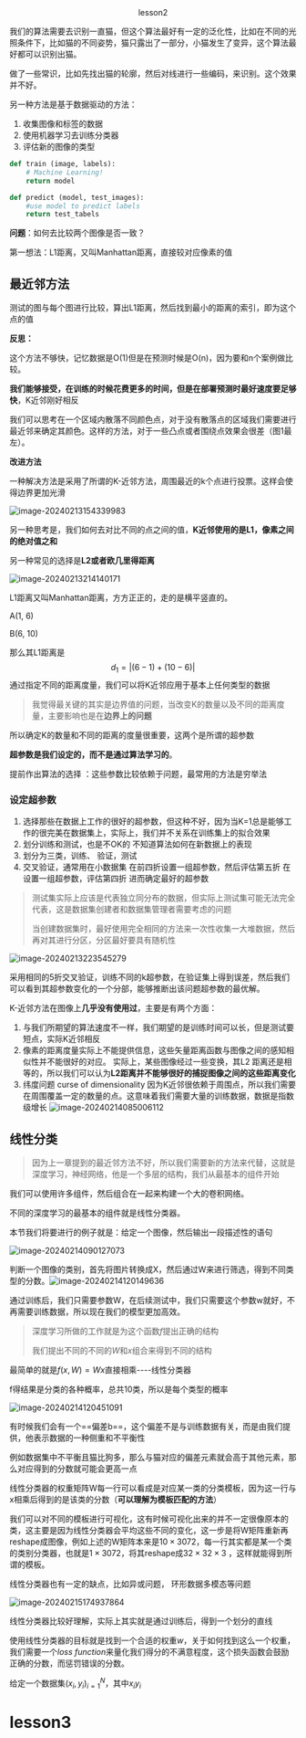 <center>lesson2</center>

我们的算法需要去识别一直猫，但这个算法最好有一定的泛化性，比如在不同的光照条件下，比如猫的不同姿势，猫只露出了一部分，小猫发生了变异，这个算法最好都可以识别出猫。

做了一些常识，比如先找出猫的轮廓，然后对线进行一些编码，来识别。这个效果并不好。



另一种方法是基于数据驱动的方法：

1. 收集图像和标签的数据
2. 使用机器学习去训练分类器
3. 评估新的图像的类型

```python
def train (image, labels):
    # Machine Learning!
    return model

def predict (model, test_images):
    #use model to predict labels
    return test_tabels
```

**问题**：如何去比较两个图像是否一致？

第一想法：L1距离，又叫Manhattan距离，直接较对应像素的值



## 最近邻方法

测试的图与每个图进行比较，算出L1距离，然后找到最小的距离的索引，即为这个点的值

**反思：**

这个方法不够快，记忆数据是O(1)但是在预测时候是O(n)，因为要和n个案例做比较。

**我们能够接受，在训练的时候花费更多的时间，但是在部署预测时最好速度要足够快**，K近邻刚好相反

我们可以思考在一个区域内散落不同颜色点，对于没有散落点的区域我们需要进行最近邻来确定其颜色。这样的方法，对于一些凸点或者围绕点效果会很差（图1最左）。



**改进方法**

一种解决方法是采用了所谓的K-近邻方法，周围最近的k个点进行投票。这样会使得边界更加光滑

![image-20240213154339983](图片\1.png)

另一种思考是，我们如何去对比不同的点之间的值，**K近邻使用的是L1，像素之间的绝对值之和**

 另一种常见的选择是**L2或者欧几里得距离**

![image-20240213214140171](图片\2.png)

L1距离又叫Manhattan距离，方方正正的，走的是横平竖直的。

A(1, 6)

B(6, 10)

那么其L1距离是
$$
d_1 = |(6-1) + (10 - 6)|
$$
通过指定不同的距离度量，我们可以将K近邻应用于基本上任何类型的数据

> 我觉得最关键的其实是边界值的问题，当改变K的数量以及不同的距离度量，主要影响也是在**边界上的问题**

所以确定K的数量和不同的距离的度量很重要，这两个是所谓的超参数

**超参数是我们设定的，而不是通过算法学习的**。

提前作出算法的选择 ：这些参数比较依赖于问题，最常用的方法是穷举法

### 设定超参数

1. 选择那些在数据上工作的很好的超参数，但这种不好，因为当K=1总是能够工作的很完美在数据集上，实际上，我们并不关系在训练集上的拟合效果
2. 划分训练和测试，也是不OK的 不知道算法如何在新数据上的表现
3. 划分为三类，训练、 验证，测试
4. 交叉验证，通常用在小数据集
   在前四折设置一组超参数，然后评估第五折
   在设置一组超参数，评估第四折
   进而确定最好的超参数

> 测试集实际上应该是代表独立同分布的数据，但实际上测试集可能无法完全代表，这是数据集创建者和数据集管理者需要考虑的问题
>
> 当创建数据集时，最好使用完全相同的方法来一次性收集一大堆数据，然后再对其进行分区，分区最好要具有随机性

![image-20240213223545279](图片\3.png)

采用相同的5折交叉验证，训练不同的k超参数，在验证集上得到误差，然后我们可以看到其超参数变化的一个分部，能够推断出该问题超参数的最优解。



K-近邻方法在图像上**几乎没有使用过**，主要是有两个方面：

1. 与我们所期望的算法速度不一样，我们期望的是训练时间可以长，但是测试要短点，实际K近邻相反
2. 像素的距离度量实际上不能提供信息，这些矢量距离函数与图像之间的感知相似性并不能很好的对应。
   实际上，某些图像经过一些变换，其L2 距离还是相等的，所以我们可以认为**L2距离并不能够很好的捕捉图像之间的这些距离变化**
3. 纬度问题 curse of dimensionality
   因为K近邻很依赖于周围点，所以我们需要在周围覆盖一定的数量的点。这意味着我们需要大量的训练数据，数据是指数级增长
   ![image-20240214085006112](图片\4.png)



## 线性分类

> 因为上一章提到的最近邻方法不好，所以我们需要新的方法来代替，这就是深度学习，神经网络，他是一个多层的结构，我们从最基本的组件开始

我们可以使用许多组件，然后组合在一起来构建一个大的卷积网络。

不同的深度学习的最基本的组件就是线性分类器。

本节我们将要进行的例子就是：给定一个图像，然后输出一段描述性的语句

![image-20240214090127073](图片\5.png)

 判断一个图像的类别，首先将图片转换成X，然后通过W来进行筛选，得到不同类型的分数。![image-20240214120149636](图片\6.png)

通过训练后，我们只需要参数W，在后续测试中，我们只需要这个参数w就好，不再需要训练数据，所以现在我们的模型更加高效。

> 深度学习所做的工作就是为这个函数$f$提出正确的结构
>
> 我们提出不同的不同的$W$和$x$组合来得到不同的结构

最简单的就是$f(x,W) = Wx$直接相乘----线性分类器

f得结果是分类的各种概率，总共10类，所以是每个类型的概率

![image-20240214120451091](图片\7.png)

有时候我们会有一个==偏差b==，这个偏差不是与训练数据有关，而是由我们提供，他表示数据的一种侧重和不平衡性

例如数据集中不平衡且猫比狗多，那么与猫对应的偏差元素就会高于其他元素，那么对应得到的分数就可能会更高一点



线性分类器的权重矩阵W每一行可以看成是对应某一类的分类模板，因为这一行与x相乘后得到的是该类的分数（**可以理解为模板匹配的方法**）

我们可以对不同的模板进行可视化，这有时候可视化出来的并不一定很像原本的类，这主要是因为线性分类器会平均这些不同的变化，这一步是将W矩阵重新再reshape成图像，例如上述的W矩阵本来是$10\times3072$，每一行其实都是某一个类的类别分类器，也就是$1×3072$，将其reshape成$32 \times 32\times 3$ ，这样就能得到所谓的模板。

线性分类器也有一定的缺点，比如异或问题， 环形数据多模态等问题

![image-20240215174937864](图片\8.png)

线性分类器比较好理解，实际上其实就是通过训练后，得到一个划分的直线



使用线性分类器的目标就是找到一个合适的权重$w$，关于如何找到这么一个权重，我们需要一个$loss\ function$来量化我们得分的不满意程度，这个损失函数会鼓励正确的分数，而惩罚错误的分数。

给定一个数据集${(x_i,y_i)}_{i=1}^{N}$，其中$x_i$$y_i$


# lesson3
